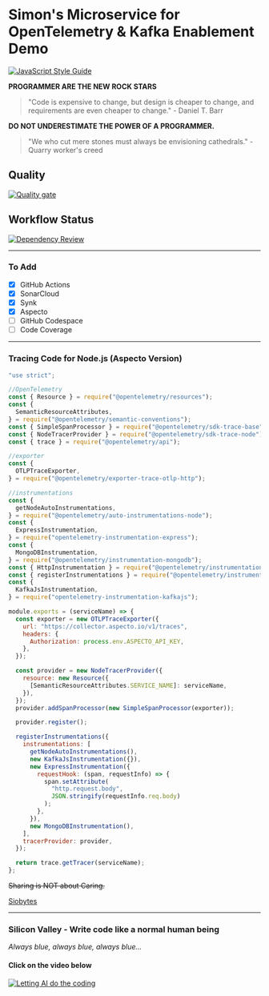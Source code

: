 # Simon's Microservice for OpenTelemetry & Kafka Enablement Demo

[![JavaScript Style Guide](https://cdn.rawgit.com/standard/standard/master/badge.svg)](https://github.com/standard/standard)

**PROGRAMMER ARE THE NEW ROCK STARS**

> "Code is expensive to change, but design is cheaper to change, and requirements are even cheaper to change." - Daniel T. Barr

**DO NOT UNDERESTIMATE THE POWER OF A PROGRAMMER.**

> "We who cut mere stones must always be envisioning cathedrals." - Quarry worker's creed

## Quality

[![Quality gate](https://sonarcloud.io/api/project_badges/quality_gate?project=zx8086_simon-microservice&token=1e1376b0795d947a463dd39062ed2bd3b5031ea2)](https://sonarcloud.io/summary/new_code?id=zx8086_simon-microservice)

## Workflow Status

[![Dependency Review](https://github.com/zx8086/simon-microservice/actions/workflows/dependency-review.yml/badge.svg)](https://github.com/zx8086/simon-microservice/actions/workflows/dependency-review.yml)

---

### To Add

- [x] GitHub Actions
- [x] SonarCloud
- [x] Synk
- [x] Aspecto
- [ ] GitHub Codespace
- [ ] Code Coverage

---

### Tracing Code for Node.js (Aspecto Version)

```js
"use strict";

//OpenTelemetry
const { Resource } = require("@opentelemetry/resources");
const {
  SemanticResourceAttributes,
} = require("@opentelemetry/semantic-conventions");
const { SimpleSpanProcessor } = require("@opentelemetry/sdk-trace-base");
const { NodeTracerProvider } = require("@opentelemetry/sdk-trace-node");
const { trace } = require("@opentelemetry/api");

//exporter
const {
  OTLPTraceExporter,
} = require("@opentelemetry/exporter-trace-otlp-http");

//instrumentations
const {
  getNodeAutoInstrumentations,
} = require("@opentelemetry/auto-instrumentations-node");
const {
  ExpressInstrumentation,
} = require("opentelemetry-instrumentation-express");
const {
  MongoDBInstrumentation,
} = require("@opentelemetry/instrumentation-mongodb");
const { HttpInstrumentation } = require("@opentelemetry/instrumentation-http");
const { registerInstrumentations } = require("@opentelemetry/instrumentation");
const {
  KafkaJsInstrumentation,
} = require("opentelemetry-instrumentation-kafkajs");

module.exports = (serviceName) => {
  const exporter = new OTLPTraceExporter({
    url: "https://collector.aspecto.io/v1/traces",
    headers: {
      Authorization: process.env.ASPECTO_API_KEY,
    },
  });

  const provider = new NodeTracerProvider({
    resource: new Resource({
      [SemanticResourceAttributes.SERVICE_NAME]: serviceName,
    }),
  });
  provider.addSpanProcessor(new SimpleSpanProcessor(exporter));

  provider.register();

  registerInstrumentations({
    instrumentations: [
      getNodeAutoInstrumentations(),
      new KafkaJsInstrumentation({}),
      new ExpressInstrumentation({
        requestHook: (span, requestInfo) => {
          span.setAttribute(
            "http.request.body",
            JSON.stringify(requestInfo.req.body)
          );
        },
      }),
      new MongoDBInstrumentation(),
    ],
    tracerProvider: provider,
  });

  return trace.getTracer(serviceName);
};
```

~~Sharing is NOT about Caring.~~

[Siobytes](http://code.siobytes.com)

---

### Silicon Valley - Write code like a normal human being

_Always blue, always blue, always blue..._

#### Click on the video below

[![Letting AI do the coding](https://img1.hotstarext.com/image/upload/f_auto,t_web_hs_2_5x/sources/r1/cms/prod/old_images/CLIP/6914/1000186914/1000186914-h)](https://youtu.be/m0b_D2JgZgY)
